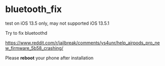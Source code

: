 # bluetooth_fix
test on iOS 13.5 only, may not supported iOS 13.5.1

Try to fix bluetoothd

https://www.reddit.com/r/jailbreak/comments/ys4unr/help_airpods_pro_new_firmware_5b58_crashing/

Please **reboot** your phone after installation
